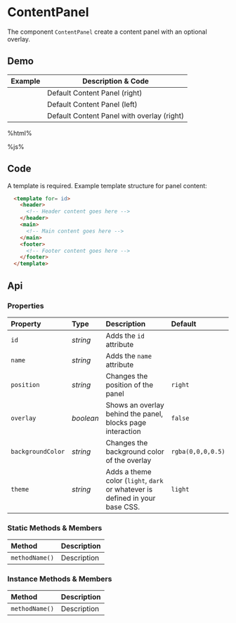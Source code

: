 # ContentPanel
The component `ContentPanel` create a content panel with an optional overlay.

## Demo

<table class="example">
  <thead>
    <tr>
      <th>Example</th>
      <th>Description &amp; Code</th>
    </tr>
  </thead>
  <tbody>
    <tr>
      <td>
        <content-panel id="content-panel-example-1"></content-panel>
        <input-button id="content-panel-link-example-1" value="Click to open"></input-button>
      </td>
      <td>
        <span id="content-panel-tooltip-1">
          Default Content Panel (right)
        </span>
      </td>
    </tr>
    <tr>
      <td>
        <content-panel id="content-panel-example-2" position="left"></content-panel>
        <input-button id="content-panel-link-example-2" value="Click to open"></input-button>
      </td>
      <td>
        <span id="content-panel-tooltip-2">
          Default Content Panel (left)
        </span>
      </td>
    </tr>
    <tr>
      <td>
        <content-panel id="content-panel-example-3" overlay="true"></content-panel>
        <input-button id="content-panel-link-example-3" value="Click to open"></input-button>
      </td>
      <td>
        <span id="content-panel-tooltip-3">
          Default Content Panel with overlay (right)
        </span>
      </td>
    </tr>
  </tbody>
</table>

%html%

%js%

## Code

A template is required. Example template structure for panel content:

```html
  <template for= id>
    <header>
      <!-- Header content goes here -->
    </header>
    <main>
      <!-- Main content goes here -->
    </main>
    <footer>
      <!-- Footer content goes here -->
    </footer>
  </template>
```

## Api

### Properties

| Property | Type | Description | Default |
| :--- | :--- | :--- | :--- |
| `id` | *string* | Adds the `id` attribute | |
| `name` | *string* | Adds the `name` attribute | |
| `position` | *string* | Changes the position of the panel | `right` |
| `overlay` | *boolean* | Shows an overlay behind the panel, blocks page interaction | `false` |
| `backgroundColor` | *string* | Changes the background color of the overlay | `rgba(0,0,0,0.5)` |
| `theme` | *string* | Adds a theme color (`light`, `dark` or whatever is defined in your base CSS. | `light` |

### Static Methods & Members

| Method | Description |
| :--- | :--- |
| `methodName()` | Description |

### Instance Methods & Members

| Method | Description |
| :--- | :--- |
| `methodName()` | Description |
